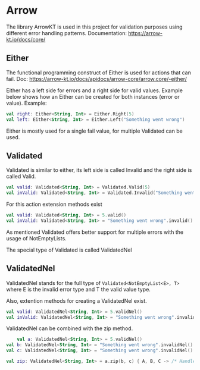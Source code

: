 # Arrow
The library ArrowKT is used in this project for validation purposes using
different error handling patterns.
Documentation: https://arrow-kt.io/docs/core/

## Either
The functional programming construct of Either is used for actions that can fail.
Doc: https://arrow-kt.io/docs/apidocs/arrow-core/arrow.core/-either/

Either has a left side for errors and a right side for valid values.
Example below shows how an Either can be created for both instances (error or value).
Example:
```kotlin
val right: Either<String, Int> = Either.Right(5)
val left: Either<String, Int> = Either.Left("Something went wrong")
```

Either is mostly used for a single fail value, for multiple Validated can be used.

## Validated

Validated is similar to either, its left side is called Invalid and the right side is called Valid.

```kotlin
val valid: Validated<String, Int> = Validated.Valid(5)
val inValid: Validated<String, Int> = Validated.Invalid("Something went wrong")
```

For this action extension methods exist
```kotlin
val valid: Validated<String, Int> = 5.valid()
val inValid: Validated<String, Int> = "Something went wrong".invalid()
```

As mentioned Validated offers better support for multiple errors with the usage of NotEmptyLists.

The special type of Validated is called ValidatedNel

## ValidatedNel

ValidatedNel stands for the full type of ``Validated<NotEmptyList<E>, T>``
where E is the invalid error type and T the valid value type.

Also, extention methods for creating a ValidatedNel exist.
```kotlin
val valid: ValidatedNel<String, Int> = 5.validNel()
val inValid: ValidatedNel<String, Int> = "Something went wrong".invalidNel()
```

ValidatedNel can be combined with the zip method.
```kotlin
    val a: ValidatedNel<String, Int> = 5.validNel()
val b: ValidatedNel<String, Int> = "Something went wrong".invalidNel()
val c: ValidatedNel<String, Int> = "Something went wrong".invalidNel()

val zip: ValidatedNel<String, Int> = a.zip(b, c) { A, B, C -> /* Handle multiple valid values, reduce to one */ A }
```